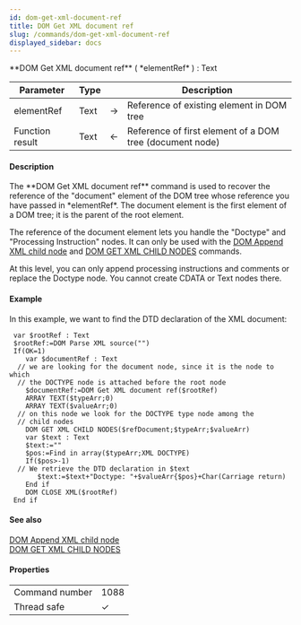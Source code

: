 ```yaml
---
id: dom-get-xml-document-ref
title: DOM Get XML document ref
slug: /commands/dom-get-xml-document-ref
displayed_sidebar: docs
---
```


<!--REF #_command_.DOM Get XML document ref.Syntax-->**DOM Get XML document ref** ( *elementRef* ) : Text<!-- END REF-->
<!--REF #_command_.DOM Get XML document ref.Params-->
| Parameter | Type |  | Description |
| --- | --- | --- | --- |
| elementRef | Text | &#8594;  | Reference of existing element in DOM tree |
| Function result | Text | &#8592; | Reference of first element of a DOM tree (document node) |

<!-- END REF-->

#### Description 

<!--REF #_command_.DOM Get XML document ref.Summary-->The **DOM Get XML document ref** command is used to recover the reference of the "document" element of the DOM tree whose reference you have passed in *elementRef*.<!-- END REF--> The document element is the first element of a DOM tree; it is the parent of the root element. 

The reference of the document element lets you handle the "Doctype" and "Processing Instruction" nodes. It can only be used with the [DOM Append XML child node](dom-append-xml-child-node.md) and [DOM GET XML CHILD NODES](dom-get-xml-child-nodes.md) commands.

At this level, you can only append processing instructions and comments or replace the Doctype node. You cannot create CDATA or Text nodes there. 

#### Example 

In this example, we want to find the DTD declaration of the XML document:

```4d
 var $rootRef : Text
 $rootRef:=DOM Parse XML source("")
 If(OK=1)
    var $documentRef : Text
  // we are looking for the document node, since it is the node to which
  // the DOCTYPE node is attached before the root node
    $documentRef:=DOM Get XML document ref($rootRef)
    ARRAY TEXT($typeArr;0)
    ARRAY TEXT($valueArr;0)
  // on this node we look for the DOCTYPE type node among the
  // child nodes
    DOM GET XML CHILD NODES($refDocument;$typeArr;$valueArr)
    var $text : Text
    $text:=""
    $pos:=Find in array($typeArr;XML DOCTYPE)
    If($pos>-1)
  // We retrieve the DTD declaration in $text
       $text:=$text+"Doctype: "+$valueArr{$pos}+Char(Carriage return)
    End if
    DOM CLOSE XML($rootRef)
 End if
```

#### See also 

[DOM Append XML child node](dom-append-xml-child-node.md)  
[DOM GET XML CHILD NODES](dom-get-xml-child-nodes.md)  

#### Properties

|  |  |
| --- | --- |
| Command number | 1088 |
| Thread safe | &check; |


